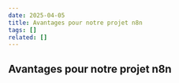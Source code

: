 ```yaml
---
date: 2025-04-05
title: Avantages pour notre projet n8n
tags: []
related: []
---
```


## Avantages pour notre projet n8n

##
